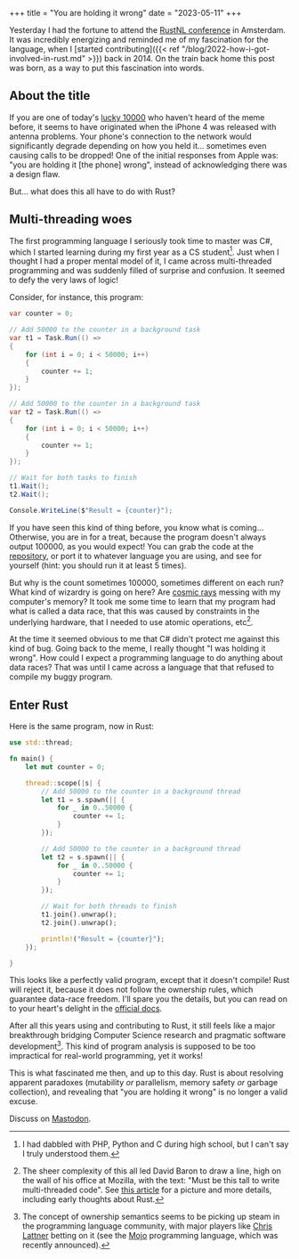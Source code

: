 +++
title = "You are holding it wrong"
date = "2023-05-11"
+++

Yesterday I had the fortune to attend the [RustNL
conference](https://www.youtube.com/watch?v=9Q4yNlbfiYk) in Amsterdam. It was incredibly energizing
and reminded me of my fascination for the language, when I [started contributing]({{< ref
"/blog/2022-how-i-got-involved-in-rust.md" >}}) back in 2014. On the train back home this post was
born, as a way to put this fascination into words.

## About the title

If you are one of today's [lucky 10000](https://xkcd.com/1053/) who haven't heard of the meme
before, it seems to have originated when the iPhone 4 was released with antenna problems. Your
phone's connection to the network would significantly degrade depending on how you held it...
sometimes even causing calls to be dropped! One of the initial responses from Apple was: "you are
holding it [the phone] wrong", instead of acknowledging there was a design flaw.

But... what does this all have to do with Rust?

## Multi-threading woes

The first programming language I seriously took time to master was C#, which I started learning
during my first year as a CS student[^1]. Just when I thought I had a proper mental model of it, I
came across multi-threaded programming and was suddenly filled of surprise and confusion. It seemed
to defy the very laws of logic!

Consider, for instance, this program:

```csharp
var counter = 0;

// Add 50000 to the counter in a background task
var t1 = Task.Run(() =>
{
    for (int i = 0; i < 50000; i++)
    {
        counter += 1;
    }
});

// Add 50000 to the counter in a background task
var t2 = Task.Run(() =>
{
    for (int i = 0; i < 50000; i++)
    {
        counter += 1;
    }
});

// Wait for both tasks to finish
t1.Wait();
t2.Wait();

Console.WriteLine($"Result = {counter}");
```

If you have seen this kind of thing before, you know what is coming... Otherwise, you are in for a
treat, because the program doesn't always output 100000, as you would expect! You can grab the code
at the
[repository](https://github.com/aochagavia/blog-code/tree/main/2023-you-are-holding-it-wrong), or
port it to whatever language you are using, and see for yourself (hint: you should run it at least 5
times).

But why is the count sometimes 100000, sometimes different on each run? What kind of wizardry is
going on here? Are [cosmic rays](https://en.wikipedia.org/wiki/Soft_error) messing with my
computer's memory? It took me some time to learn that my program had what is called a data race,
that this was caused by constraints in the underlying hardware, that I needed to use atomic
operations, etc[^2].

At the time it seemed obvious to me that C# didn't protect me against this kind of bug. Going back
to the meme, I really thought "I was holding it wrong". How could I expect a programming language to
do anything about data races? That was until I came across a language that that refused to compile
my buggy program.

## Enter Rust

Here is the same program, now in Rust:

```rust
use std::thread;

fn main() {
    let mut counter = 0;

    thread::scope(|s| {
        // Add 50000 to the counter in a background thread
        let t1 = s.spawn(|| {
            for _ in 0..50000 {
                counter += 1;
            }
        });

        // Add 50000 to the counter in a background thread
        let t2 = s.spawn(|| {
            for _ in 0..50000 {
                counter += 1;
            }
        });

        // Wait for both threads to finish
        t1.join().unwrap();
        t2.join().unwrap();

        println!("Result = {counter}");
    });

}
```

This looks like a perfectly valid program, except that it doesn't compile! Rust will reject it,
because it does not follow the ownership rules, which guarantee data-race freedom. I'll spare you
the details, but you can read on to your heart's delight in the [official
docs](https://doc.rust-lang.org/book/ch04-00-understanding-ownership.html).

After all this years using and contributing to Rust, it still feels like a major breakthrough
bridging Computer Science research and pragmatic software development[^3]. This kind of program analysis
is supposed to be too impractical for real-world programming, yet it works!

This is what fascinated me then, and up to this day. Rust is about resolving apparent paradoxes
(mutability _or_ parallelism, memory safety _or_ garbage collection), and revealing that "you are
holding it wrong" is no longer a valid excuse.

Discuss on [Mastodon](https://masto.ochagavia.nl/@adolfo/110349687500307185).

[^1]: I had dabbled with PHP, Python and C during high school, but I can't say I truly understood
    them.
[^2]: The sheer complexity of this all led David Baron to draw a line, high on the wall of his
    office at Mozilla, with the text: "Must be this tall to write multi-threaded code". See [this
    article](https://bholley.net/blog/2015/must-be-this-tall-to-write-multi-threaded-code.html) for
    a picture and more details, including early thoughts about Rust.
[^3]: The concept of ownership semantics seems to be picking up steam in the programming language
    community, with major players like [Chris Lattner](https://en.wikipedia.org/wiki/Chris_Lattner)
    betting on it (see the [Mojo](https://www.modular.com/mojo) programming language, which was
    recently announced).
